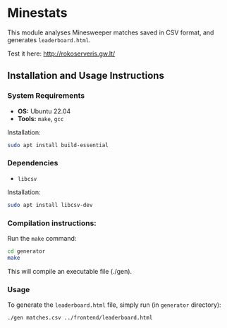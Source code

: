 # Minestats

This module analyses Minesweeper matches saved in CSV format, and generates `leaderboard.html`.

Test it here: http://rokoserveris.gw.lt/

## Installation and Usage Instructions

### System Requirements

- **OS:** Ubuntu 22.04
- **Tools:** `make`, `gcc`
  
Installation:
```bash
sudo apt install build-essential
```
### Dependencies
- `libcsv`

Installation:
```bash
sudo apt install libcsv-dev
```

### Compilation instructions:

Run the `make` command:

```bash
cd generator
make
```

This will compile an executable file (./gen).

### Usage

To generate the `leaderboard.html` file, simply run (in `generator` directory):
```bash
./gen matches.csv ../frontend/leaderboard.html
```
